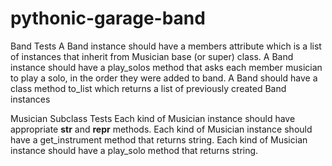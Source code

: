 # pythonic-garage-band

Band Tests
A Band instance should have a members attribute which is a list of instances that inherit from Musician base (or super) class.
A Band instance should have a play_solos method that asks each member musician to play a solo, in the order they were added to band.
A Band should have a class method to_list which returns a list of previously created Band instances

Musician Subclass Tests
Each kind of Musician instance should have appropriate __str__ and __repr__ methods.
Each kind of Musician instance should have a get_instrument method that returns string.
Each kind of Musician instance should have a play_solo method that returns string.